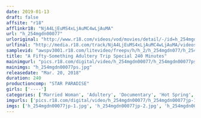 ```yaml
---
date: 2019-01-13
draft: false
affsite: "r18"
afflinkr18: "NjA4LjEuMS4xLjAuMC4wLjAuMA"
url: "h_254mgdn00077"
urloriginal: "http://www.r18.com/videos/vod/movies/detail/-/id=h_254mgdn00077"
urlfinal: "http://media.r18.com/track/NjA4LjEuMS4xLjAuMC4wLjAuMA/videos/vod/movies/detail/-/id=h_254mgdn00077"
samplevid: "awspv3001.r18.com/litevideo/freepv/h/h_2/h_254mgdn077/h_254mgdn077_dmb_w.mp4"
title: "A Fifty-Something Adultery Trip Special 240 Minutes"
mainimgurl: "pics.r18.com/digital/video/h_254mgdn00077/h_254mgdn00077ps.jpg"
mainimgs: "h_254mgdn00077ps.jpg"
releasedate: "Mar. 20, 2018"
duration: 240
productioncomp: "STAR PARADISE"
girls: ['----']
categories: ['Married Woman', 'Adultery', 'Documentary', 'Hot Spring', 'Over 4 Hours', 'Hi-Def']
imgurls: ['pics.r18.com/digital/video/h_254mgdn00077/h_254mgdn00077jp-1.jpg', 'pics.r18.com/digital/video/h_254mgdn00077/h_254mgdn00077jp-2.jpg', 'pics.r18.com/digital/video/h_254mgdn00077/h_254mgdn00077jp-3.jpg', 'pics.r18.com/digital/video/h_254mgdn00077/h_254mgdn00077jp-4.jpg', 'pics.r18.com/digital/video/h_254mgdn00077/h_254mgdn00077jp-5.jpg', 'pics.r18.com/digital/video/h_254mgdn00077/h_254mgdn00077jp-6.jpg', 'pics.r18.com/digital/video/h_254mgdn00077/h_254mgdn00077jp-7.jpg', 'pics.r18.com/digital/video/h_254mgdn00077/h_254mgdn00077jp-8.jpg', 'pics.r18.com/digital/video/h_254mgdn00077/h_254mgdn00077jp-9.jpg', 'pics.r18.com/digital/video/h_254mgdn00077/h_254mgdn00077jp-10.jpg', 'pics.r18.com/digital/video/h_254mgdn00077/h_254mgdn00077jp-11.jpg', 'pics.r18.com/digital/video/h_254mgdn00077/h_254mgdn00077jp-12.jpg', 'pics.r18.com/digital/video/h_254mgdn00077/h_254mgdn00077jp-13.jpg', 'pics.r18.com/digital/video/h_254mgdn00077/h_254mgdn00077jp-14.jpg', 'pics.r18.com/digital/video/h_254mgdn00077/h_254mgdn00077jp-15.jpg', 'pics.r18.com/digital/video/h_254mgdn00077/h_254mgdn00077jp-16.jpg', 'pics.r18.com/digital/video/h_254mgdn00077/h_254mgdn00077jp-17.jpg', 'pics.r18.com/digital/video/h_254mgdn00077/h_254mgdn00077jp-18.jpg', 'pics.r18.com/digital/video/h_254mgdn00077/h_254mgdn00077jp-19.jpg', 'pics.r18.com/digital/video/h_254mgdn00077/h_254mgdn00077jp-20.jpg']
imgs: ['h_254mgdn00077jp-1.jpg', 'h_254mgdn00077jp-2.jpg', 'h_254mgdn00077jp-3.jpg', 'h_254mgdn00077jp-4.jpg', 'h_254mgdn00077jp-5.jpg', 'h_254mgdn00077jp-6.jpg', 'h_254mgdn00077jp-7.jpg', 'h_254mgdn00077jp-8.jpg', 'h_254mgdn00077jp-9.jpg', 'h_254mgdn00077jp-10.jpg', 'h_254mgdn00077jp-11.jpg', 'h_254mgdn00077jp-12.jpg', 'h_254mgdn00077jp-13.jpg', 'h_254mgdn00077jp-14.jpg', 'h_254mgdn00077jp-15.jpg', 'h_254mgdn00077jp-16.jpg', 'h_254mgdn00077jp-17.jpg', 'h_254mgdn00077jp-18.jpg', 'h_254mgdn00077jp-19.jpg', 'h_254mgdn00077jp-20.jpg']
---
```


